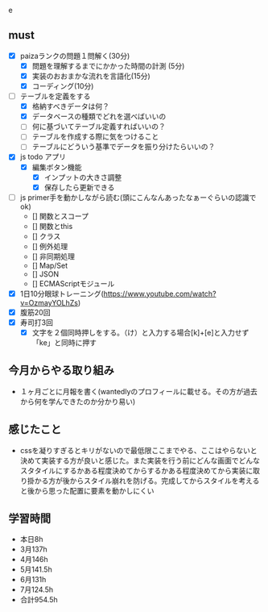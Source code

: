e

## must
- [x] paizaランクの問題１問解く(30分)
  - [x] 問題を理解するまでにかかった時間の計測 (5分)
  - [x] 実装のおおまかな流れを言語化(15分)
  - [x] コーディング(10分)
- [ ] テーブルを定義をする
  - [x] 格納すべきデータは何？
  - [x] データベースの種類でどれを選べばいいの
  - [ ] 何に基づいてテーブル定義すればいいの？
  - [ ] テーブルを作成する際に気をつけること
  - [ ] テーブルにどういう基準でデータを振り分けたらいいの？
- [x] js todo アプリ  
  - [x] 編集ボタン機能
    - [x] インプットの大きさ調整
    - [x] 保存したら更新できる
- [ ] js primer手を動かしながら読む(頭にこんなんあったなぁーぐらいの認識でok)
  - [] 関数とスコープ
  - [] 関数とthis
  - [] クラス
  - [] 例外処理
  - [] 非同期処理
  - [] Map/Set
  - [] JSON
  - [] ECMAScriptモジュール
- [x] 1日10分眼球トレーニング(https://www.youtube.com/watch?v=OzmayYOLhZs)
- [x] 腹筋20回
- [x] 寿司打3回
  - [x] 文字を２個同時押しをする。（け）と入力する場合[k]+[e]と入力せず「ke」と同時に押す

## 今月からやる取り組み
- １ヶ月ごとに月報を書く(wantedlyのプロフィールに載せる。その方が過去から何を学んできたのか分かり易い)



## 感じたこと
- cssを凝りすぎるとキリがないので最低限ここまでやる、ここはやらないと決めて実装する方が良いと感じた。また実装を行う前にどんな画面でどんなスタタイルにするかある程度決めてからするかある程度決めてから実装に取り掛かる方が後からスタイル崩れを防げる。完成してからスタイルを考えると後から思った配置に要素を動かしにくい
  

## 学習時間
  - 本日8h
  - 3月137h
  - 4月146h
  - 5月141.5h
  - 6月131h
  - 7月124.5h
  - 合計954.5h
    



